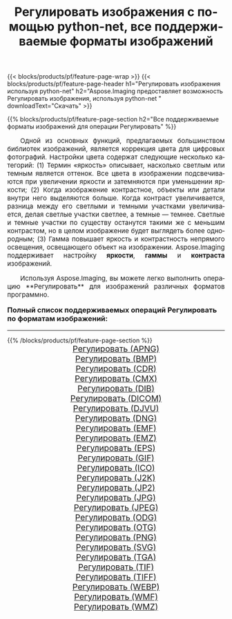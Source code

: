 ﻿---
title: Регулировать изображения с помощью python-net, все поддерживаемые форматы изображений 
weight: 3920
url: /ru/python-net/adjust/ 
lang: ru
langdirlevel: 2
locales: zh-hans,ja,it,ru,de,es,fr,nl,id,lt,pl,pt,vi,tr,ko,zh-hant,ar,hi,th,sv,cs,uk,he
description: Используя Aspose.Imaging, вы можете легко Регулировать изображения используя python-net
---

{{< blocks/products/pf/feature-page-wrap >}}
{{< blocks/products/pf/feature-page-header h1="Регулировать изображения используя python-net" h2="Aspose.Imaging предоставляет возможность Регулировать изображения, используя python-net " downloadText="Скачать" >}}


{{% blocks/products/pf/feature-page-section  h2="Все поддерживаемые форматы изображений для операции Регулировать" %}}
<p align="justify" style="text-indent:2em;font-size:15px;">
Одной из основных функций, предлагаемых большинством библиотек изображений, является коррекция цвета для цифровых фотографий. Настройки цвета содержат следующие несколько категорий: (1) Термин «яркость» описывает, насколько светлым или темным является оттенок. Все цвета в изображении подсвечиваются при увеличении яркости и затемняются при уменьшении яркости; (2) Когда изображение контрастное, объекты или детали внутри него выделяются больше. Когда контраст увеличивается, разница между его светлыми и темными участками увеличивается, делая светлые участки светлее, а темные — темнее. Светлые и темные участки по существу останутся такими же с меньшим контрастом, но в целом изображение будет выглядеть более однородным; (3) Гамма повышает яркость и контрастность непрямого освещения, освещающего объект на изображении. Aspose.Imaging поддерживает настройку <b>яркости</b>, <b>гаммы</b> и <b>контраста</b> изображений.
</p>
<p align="justify" style="text-indent:2em;font-size:15px;">
Используя Aspose.Imaging, вы можете легко выполнить операцию **Регулировать** для изображений различных форматов программно.
</p>
<h3 style="margin-top:16px;">
Полный список поддерживаемых операций Регулировать по форматам изображений:
</h3>
<hr/>
{{% /blocks/products/pf/feature-page-section %}}
<div class="container-fluid productfamilypage bg-gray">
    <div class="convertypes bg-gray agp-content section">
        <div class="container">
		<div class="row other-converters" style="gap: 10px;font-size: 19px;text-align:center;">
		    <div class='col-md-3 other-converter remove-lp remove-rp'><a href="/imaging/ru/python-net/adjust/apng/" style="padding:15px;">Регулировать (APNG)</a></div><div class='col-md-3 other-converter remove-lp remove-rp'><a href="/imaging/ru/python-net/adjust/bmp/" style="padding:15px;">Регулировать (BMP)</a></div><div class='col-md-3 other-converter remove-lp remove-rp'><a href="/imaging/ru/python-net/adjust/cdr/" style="padding:15px;">Регулировать (CDR)</a></div><div class='col-md-3 other-converter remove-lp remove-rp'><a href="/imaging/ru/python-net/adjust/cmx/" style="padding:15px;">Регулировать (CMX)</a></div><div class='col-md-3 other-converter remove-lp remove-rp'><a href="/imaging/ru/python-net/adjust/dib/" style="padding:15px;">Регулировать (DIB)</a></div><div class='col-md-3 other-converter remove-lp remove-rp'><a href="/imaging/ru/python-net/adjust/dicom/" style="padding:15px;">Регулировать (DICOM)</a></div><div class='col-md-3 other-converter remove-lp remove-rp'><a href="/imaging/ru/python-net/adjust/djvu/" style="padding:15px;">Регулировать (DJVU)</a></div><div class='col-md-3 other-converter remove-lp remove-rp'><a href="/imaging/ru/python-net/adjust/dng/" style="padding:15px;">Регулировать (DNG)</a></div><div class='col-md-3 other-converter remove-lp remove-rp'><a href="/imaging/ru/python-net/adjust/emf/" style="padding:15px;">Регулировать (EMF)</a></div><div class='col-md-3 other-converter remove-lp remove-rp'><a href="/imaging/ru/python-net/adjust/emz/" style="padding:15px;">Регулировать (EMZ)</a></div><div class='col-md-3 other-converter remove-lp remove-rp'><a href="/imaging/ru/python-net/adjust/eps/" style="padding:15px;">Регулировать (EPS)</a></div><div class='col-md-3 other-converter remove-lp remove-rp'><a href="/imaging/ru/python-net/adjust/gif/" style="padding:15px;">Регулировать (GIF)</a></div><div class='col-md-3 other-converter remove-lp remove-rp'><a href="/imaging/ru/python-net/adjust/ico/" style="padding:15px;">Регулировать (ICO)</a></div><div class='col-md-3 other-converter remove-lp remove-rp'><a href="/imaging/ru/python-net/adjust/j2k/" style="padding:15px;">Регулировать (J2K)</a></div><div class='col-md-3 other-converter remove-lp remove-rp'><a href="/imaging/ru/python-net/adjust/jp2/" style="padding:15px;">Регулировать (JP2)</a></div><div class='col-md-3 other-converter remove-lp remove-rp'><a href="/imaging/ru/python-net/adjust/jpg/" style="padding:15px;">Регулировать (JPG)</a></div><div class='col-md-3 other-converter remove-lp remove-rp'><a href="/imaging/ru/python-net/adjust/jpeg/" style="padding:15px;">Регулировать (JPEG)</a></div><div class='col-md-3 other-converter remove-lp remove-rp'><a href="/imaging/ru/python-net/adjust/odg/" style="padding:15px;">Регулировать (ODG)</a></div><div class='col-md-3 other-converter remove-lp remove-rp'><a href="/imaging/ru/python-net/adjust/otg/" style="padding:15px;">Регулировать (OTG)</a></div><div class='col-md-3 other-converter remove-lp remove-rp'><a href="/imaging/ru/python-net/adjust/png/" style="padding:15px;">Регулировать (PNG)</a></div><div class='col-md-3 other-converter remove-lp remove-rp'><a href="/imaging/ru/python-net/adjust/svg/" style="padding:15px;">Регулировать (SVG)</a></div><div class='col-md-3 other-converter remove-lp remove-rp'><a href="/imaging/ru/python-net/adjust/tga/" style="padding:15px;">Регулировать (TGA)</a></div><div class='col-md-3 other-converter remove-lp remove-rp'><a href="/imaging/ru/python-net/adjust/tif/" style="padding:15px;">Регулировать (TIF)</a></div><div class='col-md-3 other-converter remove-lp remove-rp'><a href="/imaging/ru/python-net/adjust/tiff/" style="padding:15px;">Регулировать (TIFF)</a></div><div class='col-md-3 other-converter remove-lp remove-rp'><a href="/imaging/ru/python-net/adjust/webp/" style="padding:15px;">Регулировать (WEBP)</a></div><div class='col-md-3 other-converter remove-lp remove-rp'><a href="/imaging/ru/python-net/adjust/wmf/" style="padding:15px;">Регулировать (WMF)</a></div><div class='col-md-3 other-converter remove-lp remove-rp'><a href="/imaging/ru/python-net/adjust/wmz/" style="padding:15px;">Регулировать (WMZ)</a></div>
                </div>
        </div>
    </div>
</div>
<br/>
